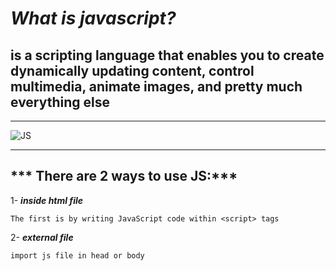 # ***What is javascript?***

## is a scripting language that enables you to create dynamically updating content, control multimedia, animate images, and pretty much everything else

------------------------------


![JS](https://brutelogic.com.br/blog/wp-content/uploads/2020/03/html-js-css.jpg)

--------------------------------

## *** There are 2 ways to use JS:***

1- ***inside html file***

`The first is by writing JavaScript code within <script> tags`

2- ***external file***

`import js file in head or body`


